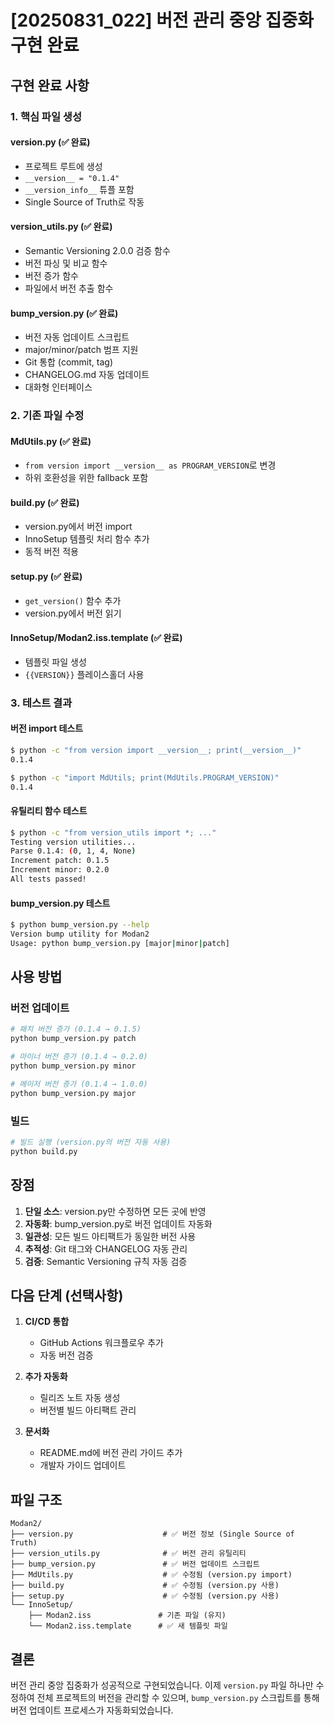 # [20250831_022] 버전 관리 중앙 집중화 구현 완료

## 구현 완료 사항

### 1. 핵심 파일 생성

#### version.py (✅ 완료)
- 프로젝트 루트에 생성
- `__version__ = "0.1.4"` 
- `__version_info__` 튜플 포함
- Single Source of Truth로 작동

#### version_utils.py (✅ 완료)
- Semantic Versioning 2.0.0 검증 함수
- 버전 파싱 및 비교 함수
- 버전 증가 함수
- 파일에서 버전 추출 함수

#### bump_version.py (✅ 완료)
- 버전 자동 업데이트 스크립트
- major/minor/patch 범프 지원
- Git 통합 (commit, tag)
- CHANGELOG.md 자동 업데이트
- 대화형 인터페이스

### 2. 기존 파일 수정

#### MdUtils.py (✅ 완료)
- `from version import __version__ as PROGRAM_VERSION`로 변경
- 하위 호환성을 위한 fallback 포함

#### build.py (✅ 완료)
- version.py에서 버전 import
- InnoSetup 템플릿 처리 함수 추가
- 동적 버전 적용

#### setup.py (✅ 완료)
- `get_version()` 함수 추가
- version.py에서 버전 읽기

#### InnoSetup/Modan2.iss.template (✅ 완료)
- 템플릿 파일 생성
- `{{VERSION}}` 플레이스홀더 사용

### 3. 테스트 결과

#### 버전 import 테스트
```bash
$ python -c "from version import __version__; print(__version__)"
0.1.4

$ python -c "import MdUtils; print(MdUtils.PROGRAM_VERSION)"
0.1.4
```

#### 유틸리티 함수 테스트
```bash
$ python -c "from version_utils import *; ..."
Testing version utilities...
Parse 0.1.4: (0, 1, 4, None)
Increment patch: 0.1.5
Increment minor: 0.2.0
All tests passed!
```

#### bump_version.py 테스트
```bash
$ python bump_version.py --help
Version bump utility for Modan2
Usage: python bump_version.py [major|minor|patch]
```

## 사용 방법

### 버전 업데이트
```bash
# 패치 버전 증가 (0.1.4 → 0.1.5)
python bump_version.py patch

# 마이너 버전 증가 (0.1.4 → 0.2.0)
python bump_version.py minor

# 메이저 버전 증가 (0.1.4 → 1.0.0)
python bump_version.py major
```

### 빌드
```bash
# 빌드 실행 (version.py의 버전 자동 사용)
python build.py
```

## 장점

1. **단일 소스**: version.py만 수정하면 모든 곳에 반영
2. **자동화**: bump_version.py로 버전 업데이트 자동화
3. **일관성**: 모든 빌드 아티팩트가 동일한 버전 사용
4. **추적성**: Git 태그와 CHANGELOG 자동 관리
5. **검증**: Semantic Versioning 규칙 자동 검증

## 다음 단계 (선택사항)

1. **CI/CD 통합**
   - GitHub Actions 워크플로우 추가
   - 자동 버전 검증

2. **추가 자동화**
   - 릴리즈 노트 자동 생성
   - 버전별 빌드 아티팩트 관리

3. **문서화**
   - README.md에 버전 관리 가이드 추가
   - 개발자 가이드 업데이트

## 파일 구조

```
Modan2/
├── version.py                    # ✅ 버전 정보 (Single Source of Truth)
├── version_utils.py              # ✅ 버전 관리 유틸리티
├── bump_version.py               # ✅ 버전 업데이트 스크립트
├── MdUtils.py                    # ✅ 수정됨 (version.py import)
├── build.py                      # ✅ 수정됨 (version.py 사용)
├── setup.py                      # ✅ 수정됨 (version.py 사용)
└── InnoSetup/
    ├── Modan2.iss               # 기존 파일 (유지)
    └── Modan2.iss.template      # ✅ 새 템플릿 파일
```

## 결론

버전 관리 중앙 집중화가 성공적으로 구현되었습니다. 이제 `version.py` 파일 하나만 수정하여 전체 프로젝트의 버전을 관리할 수 있으며, `bump_version.py` 스크립트를 통해 버전 업데이트 프로세스가 자동화되었습니다.